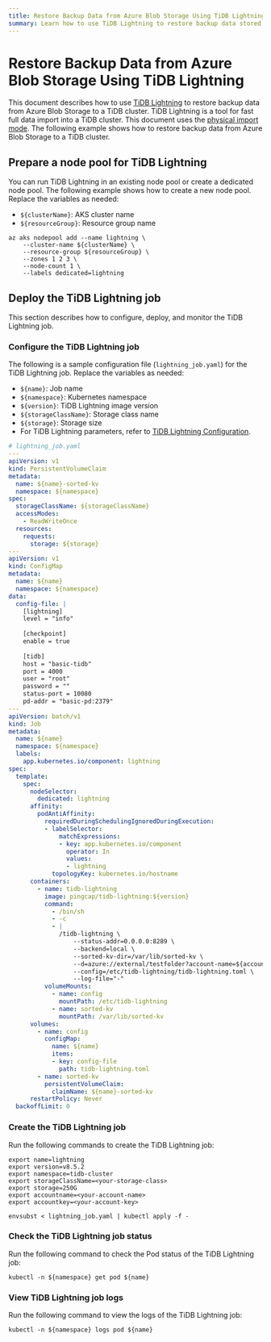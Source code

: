 ```yaml
---
title: Restore Backup Data from Azure Blob Storage Using TiDB Lightning
summary: Learn how to use TiDB Lightning to restore backup data stored in Azure Blob Storage to a TiDB cluster.
---
```


# Restore Backup Data from Azure Blob Storage Using TiDB Lightning

This document describes how to use [TiDB Lightning](https://docs.pingcap.com/tidb/stable/tidb-lightning-overview/) to restore backup data from Azure Blob Storage to a TiDB cluster. TiDB Lightning is a tool for fast full data import into a TiDB cluster. This document uses the [physical import mode](https://docs.pingcap.com/tidb/stable/tidb-lightning-physical-import-mode/). The following example shows how to restore backup data from Azure Blob Storage to a TiDB cluster.

## Prepare a node pool for TiDB Lightning

You can run TiDB Lightning in an existing node pool or create a dedicated node pool. The following example shows how to create a new node pool. Replace the variables as needed:

- `${clusterName}`: AKS cluster name
- `${resourceGroup}`: Resource group name

```shell
az aks nodepool add --name lightning \
    --cluster-name ${clusterName} \
    --resource-group ${resourceGroup} \
    --zones 1 2 3 \
    --node-count 1 \
    --labels dedicated=lightning
```

## Deploy the TiDB Lightning job

This section describes how to configure, deploy, and monitor the TiDB Lightning job.

### Configure the TiDB Lightning job

The following is a sample configuration file (`lightning_job.yaml`) for the TiDB Lightning job. Replace the variables as needed:

- `${name}`: Job name
- `${namespace}`: Kubernetes namespace
- `${version}`: TiDB Lightning image version
- `${storageClassName}`: Storage class name
- `${storage}`: Storage size
- For TiDB Lightning parameters, refer to [TiDB Lightning Configuration](https://docs.pingcap.com/tidb/stable/tidb-lightning-configuration/).

```yaml
# lightning_job.yaml
---
apiVersion: v1
kind: PersistentVolumeClaim
metadata:
  name: ${name}-sorted-kv
  namespace: ${namespace}
spec:
  storageClassName: ${storageClassName}
  accessModes:
    - ReadWriteOnce
  resources:
    requests:
      storage: ${storage}
---
apiVersion: v1
kind: ConfigMap
metadata:
  name: ${name}
  namespace: ${namespace}
data:
  config-file: |
    [lightning]
    level = "info"
    
    [checkpoint]
    enable = true
  
    [tidb]
    host = "basic-tidb"
    port = 4000
    user = "root"
    password = ""
    status-port = 10080
    pd-addr = "basic-pd:2379"
---
apiVersion: batch/v1
kind: Job
metadata:
  name: ${name}
  namespace: ${namespace}
  labels:
    app.kubernetes.io/component: lightning
spec:
  template:
    spec:
      nodeSelector:
        dedicated: lightning
      affinity:
        podAntiAffinity:
          requiredDuringSchedulingIgnoredDuringExecution:
          - labelSelector:
              matchExpressions:
              - key: app.kubernetes.io/component
                operator: In
                values:
                - lightning
            topologyKey: kubernetes.io/hostname
      containers:
        - name: tidb-lightning
          image: pingcap/tidb-lightning:${version}
          command:
            - /bin/sh
            - -c
            - |
              /tidb-lightning \
                  --status-addr=0.0.0.0:8289 \
                  --backend=local \
                  --sorted-kv-dir=/var/lib/sorted-kv \
                  --d=azure://external/testfolder?account-name=${accountname}&account-key=${accountkey} \
                  --config=/etc/tidb-lightning/tidb-lightning.toml \
                  --log-file="-"
          volumeMounts:
            - name: config
              mountPath: /etc/tidb-lightning
            - name: sorted-kv
              mountPath: /var/lib/sorted-kv
      volumes:
        - name: config
          configMap:
            name: ${name}
            items:
            - key: config-file
              path: tidb-lightning.toml
        - name: sorted-kv
          persistentVolumeClaim:
            claimName: ${name}-sorted-kv
      restartPolicy: Never
  backoffLimit: 0
```

### Create the TiDB Lightning job

Run the following commands to create the TiDB Lightning job:

```shell
export name=lightning
export version=v8.5.2
export namespace=tidb-cluster
export storageClassName=<your-storage-class>
export storage=250G
export accountname=<your-account-name>
export accountkey=<your-account-key>

envsubst < lightning_job.yaml | kubectl apply -f -
```

### Check the TiDB Lightning job status

Run the following command to check the Pod status of the TiDB Lightning job:

```shell
kubectl -n ${namespace} get pod ${name}
```

### View TiDB Lightning job logs

Run the following command to view the logs of the TiDB Lightning job:

```shell
kubectl -n ${namespace} logs pod ${name}
```
